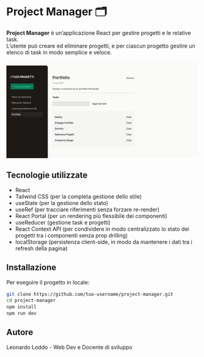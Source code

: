 # Project Manager 🗂️

**Project Manager** è un’applicazione React per gestire progetti e le relative task.  
L’utente può creare ed eliminare progetti, e per ciascun progetto gestire un elenco di task in modo semplice e veloce.

![Project Manager Screenshot](./src/assets/screenshot.png)

## Tecnologie utilizzate

- React
- Tailwind CSS (per la completa gestione dello stile)
- useState (per la gestione dello stato)
- useRef (per tracciare riferimenti senza forzare re-render)
- React Portal (per un rendering più flessibile dei componenti)
- useReducer (gestione task e progetti)
- React Context API (per condividere in modo centralizzato lo stato dei progetti tra i componenti senza prop drilling)
- localStorage (persistenza client-side, in modo da mantenere i dati tra i refresh della pagina)

## Installazione

Per eseguire il progetto in locale:

```bash
git clone https://github.com/tuo-username/project-manager.git
cd project-manager
npm install
npm run dev
```

## Autore

Leonardo Loddo - Web Dev e Docente di sviluppo
